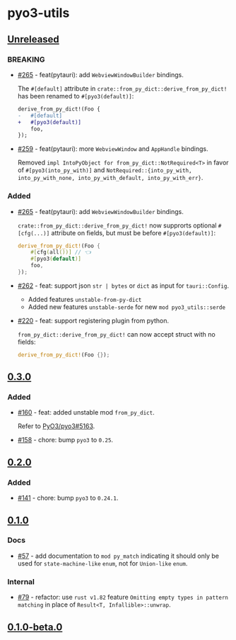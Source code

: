 # pyo3-utils

## [Unreleased]

### BREAKING

- [#265](https://github.com/pytauri/pytauri/pull/265) - feat(pytauri): add `WebviewWindowBuilder` bindings.

    The `#[default]` attribute in `crate::from_py_dict::derive_from_py_dict!` has been renamed to `#[pyo3(default)]`:

    ```diff
    derive_from_py_dict!(Foo {
    -   #[default]
    +   #[pyo3(default)]
        foo,
    });
    ```

- [#259](https://github.com/pytauri/pytauri/pull/259) - feat(pytauri): more `WebviewWindow` and `AppHandle` bindings.

    Removed `impl IntoPyObject for from_py_dict::NotRequired<T>` in favor of `#[pyo3(into_py_with)]` and `NotRequired::{into_py_with, into_py_with_none, into_py_with_default, into_py_with_err}`.

### Added

- [#265](https://github.com/pytauri/pytauri/pull/265) - feat(pytauri): add `WebviewWindowBuilder` bindings.

    `crate::from_py_dict::derive_from_py_dict!` now supprorts optional `#[cfg(...)]` attribute on fields,
    but must be before `#[pyo3(default)]`:

    ```rust
    derive_from_py_dict!(Foo {
        #[cfg(all())] // 👈
        #[pyo3(default)]
        foo,
    });
    ```

- [#262](https://github.com/pytauri/pytauri/pull/262) - feat: support json `str | bytes` or `dict` as input for `tauri::Config`.

    - Added features `unstable-from-py-dict`
    - Added new features `unstable-serde` for new `mod pyo3_utils::serde`

- [#220](https://github.com/pytauri/pytauri/pull/220) - feat: support registering plugin from python.

    `from_py_dict::derive_from_py_dict!` can now accept struct with no fields:

    ```rust
    derive_from_py_dict!(Foo {});
    ```

## [0.3.0]

### Added

- [#160](https://github.com/pytauri/pytauri/pull/160) - feat: added unstable mod `from_py_dict`.

    Refer to [PyO3/pyo3#5163](https://github.com/PyO3/pyo3/issues/5163).

- [#158](https://github.com/pytauri/pytauri/pull/158) - chore: bump `pyo3` to `0.25`.

## [0.2.0]

### Added

- [#141](https://github.com/pytauri/pytauri/pull/141) - chore: bump `pyo3` to `0.24.1`.

## [0.1.0]

### Docs

- [#57](https://github.com/pytauri/pytauri/pull/57) - add documentation to `mod py_match` indicating it should only be used for `state-machine-like` `enum`, not for `Union-like` `enum`.

### Internal

- [#79](https://github.com/pytauri/pytauri/pull/79) - refactor: use `rust v1.82` feature `Omitting empty types in pattern matching` in place of `Result<T, Infallible>::unwrap`.

## [0.1.0-beta.0]

[unreleased]: https://github.com/pytauri/pytauri/tree/HEAD
[0.3.0]: https://github.com/pytauri/pytauri/releases/tag/rs/pyo3-utils/v0.3.0
[0.2.0]: https://github.com/pytauri/pytauri/releases/tag/rs/pyo3-utils/v0.2.0
[0.1.0]: https://github.com/pytauri/pytauri/releases/tag/rs/pyo3-utils/v0.1.0
[0.1.0-beta.0]: https://github.com/pytauri/pytauri/releases/tag/rs/pyo3-utils/v0.1.0-beta.0
